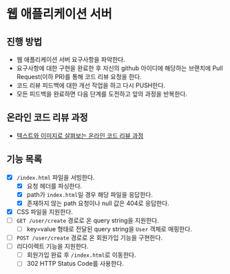 # 웹 애플리케이션 서버
## 진행 방법
* 웹 애플리케이션 서버 요구사항을 파악한다.
* 요구사항에 대한 구현을 완료한 후 자신의 github 아이디에 해당하는 브랜치에 Pull Request(이하 PR)를 통해 코드 리뷰 요청을 한다.
* 코드 리뷰 피드백에 대한 개선 작업을 하고 다시 PUSH한다.
* 모든 피드백을 완료하면 다음 단계를 도전하고 앞의 과정을 반복한다.

## 온라인 코드 리뷰 과정
* [텍스트와 이미지로 살펴보는 온라인 코드 리뷰 과정](https://github.com/next-step/nextstep-docs/tree/master/codereview)

## 기능 목록
- [x] `/index.html` 파일을 서빙한다.
  - [x] 요청 헤더를 파싱한다.
  - [x] path가 `index.html`일 경우 해당 파일을 응답한다.
  - [x] 존재하지 않는 path 요청이나 null 값은 404로 응답한다.
- [x] CSS 파일을 지원한다.
- [ ] `GET /user/create` 경로로 온 query string을 지원한다.
  - [ ] key=value 형태로 전달된 query string을 `User` 객체로 매핑한다.
- [ ] `POST /user/create` 경로로 온 회원가입 기능을 구현한다.
- [ ] 리다이렉트 기능을 지원한다.
  - [ ] 회원가입 완료 후 `/index.html`로 이동한다.
  - [ ] 302 HTTP Status Code를 사용한다.